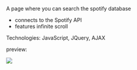 <p>
                            A page where you can search the spotify database
                            <ul>
                                <li>connects to the Spotify API</li>
                                <li>features infinite scroll</li>
                            </ul>
                        </p>
          <p>
          Technologies: JavaScript, JQuery, AJAX
          </p>
          <p>
  preview:
  </p>

<img src="Spotify.gif" />

